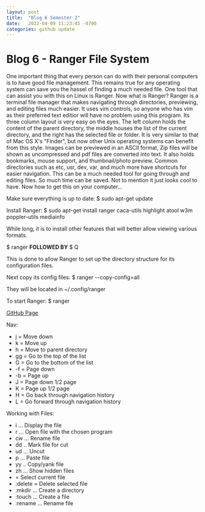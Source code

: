 ```yaml
---
layout: post
title:  "Blog 6 Semester 2"
date:   2022-04-09 11:23:45 -0700
categories: github update
---
```


# Blog 6 - Ranger File System

One important thing that every person can do with their personal computers is to have good file management. This remains true for any operating system can save you the hassel 
of finding a much needed file. One tool that can assist you with this on Linux is Ranger. Now what is Ranger? 
Ranger is a terminal file manager that makes navigating through directories, previewing, and editing files much easier. 
It uses vim controls, so anyone who has vim as their preferred text editior will have no problem using this program. Its three column layout is very easy on the eyes.
The left column holds the content of the parent directory, the middle houses the list of the current directory, and the right has the selected file or folder.
It is very similar to that of Mac OS X's "Finder", but now other Unix operating systems can benefit from this style. 
Images can be previewed in an ASCII format, Zip files will be shown as uncompressed and pdf files are converted into text. 
It also holds bookmarks, mouse support, and thumbnail/photo preview. 
Common directories such as etc, usr, dev, var, and much more have shortcuts for easier navigation.
This can be a much needed tool for going through and editing files. So much time can be saved. Not to mention it just looks cool to have. 
Now how to get this on your computer...



Make sure everything is up to date: $ sudo apt-get update

Install Ranger:  $ sudo apt-get install ranger caca-utils highlight atool w3m poppler-utils mediainfo

While long, it is to install other features that will better allow viewing various formats. 

 $ ranger **FOLLOWED BY** $ Q

This is done to allow Ranger to set up the directory structure for its configuration files. 

 Next copy its config files: $ ranger --copy-config=all

They will be located in ~/.config/ranger

 To start Ranger: $ ranger

[GitHub Page](https://github.com/ranger/ranger)

Nav: 
-	j = Move down
-	k = Move up
-	h = Move to parent directory
-	gg = Go to the top of the list
-	G = Go to the bottom of the list
-	<ctrl>-f = Page down
-	<ctrl>-b = Page up
-	J = Page down 1/2 page
-	K = Page up 1/2 page
-	H = Go back through navigation history
-	L = Go forward through navigation history

Working with Files:
- i … Display the file
- r … Open file with the chosen program
- cw … Rename file
- dd .. Mark file for cut
- ud … Uncut
- p … Paste file
- yy .. Copy/yank file
- zh … Show hidden files
- <space> = Select current file
- :delete = Delete selected file
- :mkdir … Create a directory
- :touch … Create a file
- :rename … Rename file

